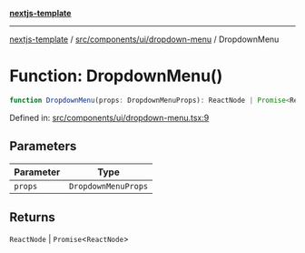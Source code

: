 [**nextjs-template**](README.md)

---

[nextjs-template](README.md) / [src/components/ui/dropdown-menu](src.components.ui.dropdown-menu.md) / DropdownMenu

# Function: DropdownMenu()

```ts
function DropdownMenu(props: DropdownMenuProps): ReactNode | Promise<ReactNode>;
```

Defined in: [src/components/ui/dropdown-menu.tsx:9](https://github.com/mariolim96/Easy-Check-In/blob/e840a4393cceae48bed5204292fc61d73f9f5dbb/src/components/ui/dropdown-menu.tsx#L9)

## Parameters

| Parameter | Type                |
| --------- | ------------------- |
| `props`   | `DropdownMenuProps` |

## Returns

`ReactNode` \| `Promise`\<`ReactNode`\>
